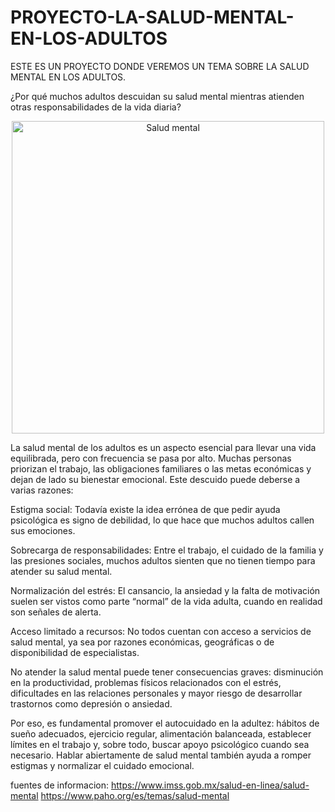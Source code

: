# PROYECTO-LA-SALUD-MENTAL-EN-LOS-ADULTOS
ESTE ES UN PROYECTO DONDE VEREMOS UN TEMA SOBRE LA SALUD MENTAL EN LOS ADULTOS.

¿Por qué muchos adultos descuidan su salud mental mientras atienden otras responsabilidades de la vida diaria?

<div align="center">
  <img src="https://encrypted-tbn0.gstatic.com/images?q=tbn:ANd9GcQ85nPNKxt9DwV0OQ5_nNtk4rvlvhHQ0vIFJA&s.png" alt="Salud mental" width="500">
</div>

       
La salud mental de los adultos es un aspecto esencial para llevar una vida equilibrada, pero con frecuencia se pasa por alto. Muchas personas priorizan el trabajo, las obligaciones familiares o las metas económicas y dejan de lado su bienestar emocional. Este descuido puede deberse a varias razones:

Estigma social: Todavía existe la idea errónea de que pedir ayuda psicológica es signo de debilidad, lo que hace que muchos adultos callen sus emociones.

Sobrecarga de responsabilidades: Entre el trabajo, el cuidado de la familia y las presiones sociales, muchos adultos sienten que no tienen tiempo para atender su salud mental.

Normalización del estrés: El cansancio, la ansiedad y la falta de motivación suelen ser vistos como parte “normal” de la vida adulta, cuando en realidad son señales de alerta.

Acceso limitado a recursos: No todos cuentan con acceso a servicios de salud mental, ya sea por razones económicas, geográficas o de disponibilidad de especialistas.

No atender la salud mental puede tener consecuencias graves: disminución en la productividad, problemas físicos relacionados con el estrés, dificultades en las relaciones personales y mayor riesgo de desarrollar trastornos como depresión o ansiedad.

Por eso, es fundamental promover el autocuidado en la adultez: hábitos de sueño adecuados, ejercicio regular, alimentación balanceada, establecer límites en el trabajo y, sobre todo, buscar apoyo psicológico cuando sea necesario. Hablar abiertamente de salud mental también ayuda a romper estigmas y normalizar el cuidado emocional.


fuentes de informacion:
https://www.imss.gob.mx/salud-en-linea/salud-mental
https://www.paho.org/es/temas/salud-mental
